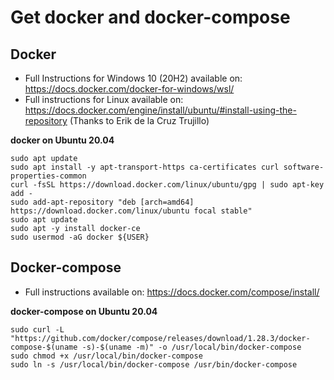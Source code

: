 # Get docker and docker-compose

## Docker

  * Full Instructions for Windows 10 (20H2) available on: https://docs.docker.com/docker-for-windows/wsl/
  * Full instructions for Linux available on: https://docs.docker.com/engine/install/ubuntu/#install-using-the-repository (Thanks to Erik de la Cruz Trujillo) 

**docker on Ubuntu 20.04**
```
sudo apt update
sudo apt install -y apt-transport-https ca-certificates curl software-properties-common
curl -fsSL https://download.docker.com/linux/ubuntu/gpg | sudo apt-key add -
sudo add-apt-repository "deb [arch=amd64] https://download.docker.com/linux/ubuntu focal stable"
sudo apt update
sudo apt -y install docker-ce
sudo usermod -aG docker ${USER}
```

## Docker-compose

* Full instructions available on: https://docs.docker.com/compose/install/

**docker-compose on Ubuntu 20.04**

```
sudo curl -L "https://github.com/docker/compose/releases/download/1.28.3/docker-compose-$(uname -s)-$(uname -m)" -o /usr/local/bin/docker-compose
sudo chmod +x /usr/local/bin/docker-compose
sudo ln -s /usr/local/bin/docker-compose /usr/bin/docker-compose
```
